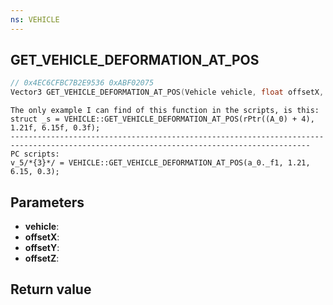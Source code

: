 ```yaml
---
ns: VEHICLE
---
```

## GET_VEHICLE_DEFORMATION_AT_POS

```c
// 0x4EC6CFBC7B2E9536 0xABF02075
Vector3 GET_VEHICLE_DEFORMATION_AT_POS(Vehicle vehicle, float offsetX, float offsetY, float offsetZ);
```

```
The only example I can find of this function in the scripts, is this:  
struct _s = VEHICLE::GET_VEHICLE_DEFORMATION_AT_POS(rPtr((A_0) + 4), 1.21f, 6.15f, 0.3f);  
-----------------------------------------------------------------------------------------------------------------------------------------  
PC scripts:  
v_5/*{3}*/ = VEHICLE::GET_VEHICLE_DEFORMATION_AT_POS(a_0._f1, 1.21, 6.15, 0.3);  
```

## Parameters
* **vehicle**: 
* **offsetX**: 
* **offsetY**: 
* **offsetZ**: 

## Return value
